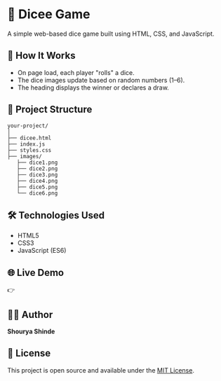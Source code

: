 # 🎲 Dicee Game

A simple web-based dice game built using HTML, CSS, and JavaScript.

## 🚀 How It Works

- On page load, each player "rolls" a dice.
- The dice images update based on random numbers (1–6).
- The heading displays the winner or declares a draw.

## 📁 Project Structure
```text
your-project/
│
├── dicee.html
├── index.js
├── styles.css
├── images/
   ├── dice1.png
   ├── dice2.png
   ├── dice3.png
   ├── dice4.png
   ├── dice5.png
   └── dice6.png
```

## 🛠 Technologies Used

- HTML5
- CSS3
- JavaScript (ES6)

## 🌐 Live Demo

👉 


## 🧑‍💻 Author

**Shourya Shinde**

## 📜 License

This project is open source and available under the [MIT License](LICENSE).


